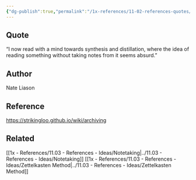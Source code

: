 ```yaml
---
{"dg-publish":true,"permalink":"/1x-references/11-02-references-quotes/notetaking-nate-liason/"}
---
```



## Quote
“I now read with a mind towards synthesis and distillation, where the idea of reading something without taking notes from it seems absurd.”

## Author
Nate Liason

## Reference
https://strikingloo.github.io/wiki/archiving

## Related
[[1x - References/11.03 - References - Ideas/Notetaking\|../11.03 - References - Ideas/Notetaking]]
[[1x - References/11.03 - References - Ideas/Zettelkasten Method\|../11.03 - References - Ideas/Zettelkasten Method]]